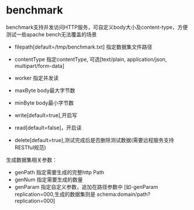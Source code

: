 # benchmark
benchmark支持并发访问HTTP服务，可自定义body大小及content-type，方便测试一些apache bench无法覆盖的场景

- filepath[default=/tmp/benchmark.txt] 指定数据集文件路径
- contentType 指定contentType, 可选[text/plain, application/json, multipart/form-data]
- worker 指定并发读
- maxByte body最大字节数
- minByte body最小字节数

- write[default=true],开启写
- read[default=false]，开启读
- delete[default=true],测试完成后是否删除测试数据(需要远程服务支持RESTful规范)

生成数据集相关参数：
- genPath 指定需要生成的完整http Path
- genNum 指定需要生成的数量
- genParam 指定自定义参数，追加在路径参数中 [如-genParam replication=000,生成的数据集则是 schema:domain/path?replication=000]
